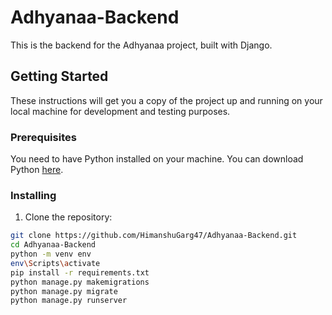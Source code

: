 # Adhyanaa-Backend

This is the backend for the Adhyanaa project, built with Django.

## Getting Started

These instructions will get you a copy of the project up and running on your local machine for development and testing purposes.

### Prerequisites

You need to have Python installed on your machine. You can download Python [here](https://www.python.org/downloads/).

### Installing

1. Clone the repository:

```bash
git clone https://github.com/HimanshuGarg47/Adhyanaa-Backend.git
cd Adhyanaa-Backend
python -m venv env
env\Scripts\activate
pip install -r requirements.txt
python manage.py makemigrations
python manage.py migrate
python manage.py runserver
```
